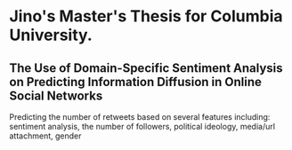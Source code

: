 # Jino's Master's Thesis for Columbia University.
## The Use of Domain-Specific Sentiment Analysis on Predicting Information Diffusion in Online Social Networks

Predicting the number of retweets based on several features including:
sentiment analysis, the number of followers, political ideology, media/url attachment, gender
